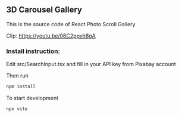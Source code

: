 ## 3D Carousel Gallery

This is the source code of React Photo Scroll Gallery

Clip: https://youtu.be/06C2ppvh8gA

### Install instruction:

Edit src/SearchInput.tsx and fill in your API key from Pixabay account

Then run
```sh
npm install
```

To start development

```sh
npx vite
```


